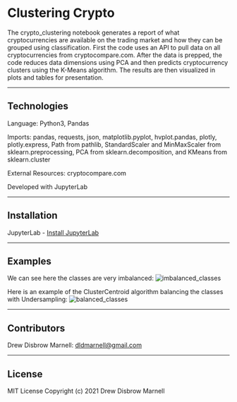 # Clustering Crypto

The crypto_clustering notebook generates a report of what cryptocurrencies are available on the trading market and how they can be grouped using classification.  First the code uses an API to pull data on all cryptocurrencies from cryptocompare.com.  After the data is prepped, the code reduces data dimensions using PCA and then predicts cryptocurrency clusters using the K-Means algorithm.  The results are then visualized in plots and tables for presentation.

---

## Technologies

Language: Python3, Pandas 

Imports: pandas, requests, json, matplotlib.pyplot, hvplot.pandas, plotly, plotly.express, Path from pathlib, StandardScaler and MinMaxScaler from sklearn.preprocessing, PCA from sklearn.decomposition, and KMeans from sklearn.cluster

External Resources: cryptocompare.com

Developed with JupyterLab

---

## Installation

JupyterLab - [Install JupyterLab](https://jupyterlab.readthedocs.io/en/stable/getting_started/installation.html)

---

## Examples

We can see here the classes are very imbalanced:
![imbalanced_classes](Resources/Images/imbalanced_classes.png)

Here is an example of the ClusterCentroid algorithm balancing the classes with Undersampling:
![balanced_classes](Resources/Images/balanced_classes.png)

---

## Contributors

Drew Disbrow Marnell: dldmarnell@gmail.com

---

## License

MIT License
Copyright (c) 2021 Drew Disbrow Marnell